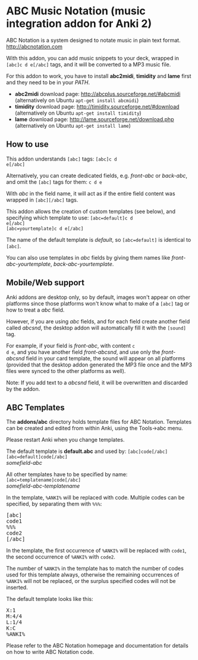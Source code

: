 ABC Music Notation (music integration addon for Anki 2)
=======================================================

ABC Notation is a system designed to notate music in plain text format. <a href="http://abcnotation.com" rel="nofollow">http://abcnotation.com</a>

With this addon, you can add music snippets to your deck, wrapped in <code>[abc]c d e[/abc]</code> tags, and it will be converted to a MP3 music file.

For this addon to work, you have to install <b>abc2midi</b>, <b>timidity</b> and <b>lame</b> first and they need to be in your <i>PATH</i>.

<ul>
<li><b>abc2midi</b> download page: <a href="http://abcplus.sourceforge.net/#abcmidi" rel="nofollow">http://abcplus.sourceforge.net/#abcmidi</a> (alternatively on Ubuntu <code>apt-get install abcmidi</code>)</li>
<li><b>timidity</b> download page: <a href="http://timidity.sourceforge.net/#download" rel="nofollow">http://timidity.sourceforge.net/#download</a> (alternatively on Ubuntu <code>apt-get install timidity</code>)</li>
<li><b>lame</b> download page: <a href="http://lame.sourceforge.net/download.php" rel="nofollow">http://lame.sourceforge.net/download.php</a> (alternatively on Ubuntu <code>apt-get install lame</code>)</li>
</ul>

How to use
----------

This addon understands <code>[abc]</code> tags:
<code>[abc]c d e[/abc]</code>

Alternatively, you can create dedicated fields, e.g. <i>front-abc</i> or <i>back-abc</i>, and omit the <code>[abc]</code> tags for them:
<code>c d e</code>

With <i>abc</i> in the field name, it will act as if the entire field content was wrapped in <code>[abc][/abc]</code> tags.

This addon allows the creation of custom templates (see below), and specifying which template to use:
<code>[abc=default]c d e[/abc]</code><br/>
<code>[abc=yourtemplate]c d e[/abc]</code>

The name of the default template is <i>default</i>, so <code>[abc=default]</code> is identical to <code>[abc]</code>.

You can also use templates in <i>abc</i> fields by giving them names like <i>front-abc-yourtemplate</i>, <i>back-abc-yourtemplate</i>.

Mobile/Web support
------------------

Anki addons are desktop only, so by default, images won't appear on other platforms since those platforms won't know what to make of a <code>[abc]</code> tag or how to treat a <i>abc</i> field.

However, if you are using <i>abc</i> fields, and for each field create another field called <i>abcsnd</i>, the desktop addon will automatically fill it with the <code>[sound]</code> tag.

For example, if your field is <i>front-abc</i>, with content <code>c d e</code>, and you have another field <i>front-abcsnd</i>, and use only the <i>front-abcsnd</i> field in your card template, the sound will appear on all platforms (provided that the desktop addon generated the MP3 file once and the MP3 files were synced to the other platforms as well).

Note: If you add text to a <i>abcsnd</i> field, it will be overwritten and discarded by the addon.

ABC Templates
-------------

The <b>addons/abc</b> directory holds template files for ABC Notation. Templates can be created and edited from within Anki, using the Tools-&gt;abc menu.

Please restart Anki when you change templates.

The default template is <b>default.abc</b> and used by:
<code>[abc]code[/abc]</code><br/>
<code>[abc=default]code[/abc]</code><br/>
<i>somefield-abc</i>

All other templates have to be specified by name:
<code>[abc=templatename]code[/abc]</code><br/>
<i>somefield-abc-templatename</i>

In the template, <code>%ANKI%</code> will be replaced with code. Multiple codes can be specified, by separating them with <code>%%%</code>:
<pre>
[abc]
code1
%%%
code2
[/abc]
</pre>

In the template, the first occurrence of <code>%ANKI%</code> will be replaced with <code>code1</code>, the second occurrence of <code>%ANKI%</code> with <code>code2</code>.

The number of <code>%ANKI%</code> in the template has to match the number of codes used for this template always, otherwise the remaining occurrences of <code>%ANKI%</code> will not be replaced, or the surplus specified codes will not be inserted.

The default template looks like this:
<pre>
X:1
M:4/4
L:1/4
K:C
%ANKI%
</pre>

Please refer to the ABC Notation homepage and documentation for details on how to write ABC Notation code.
